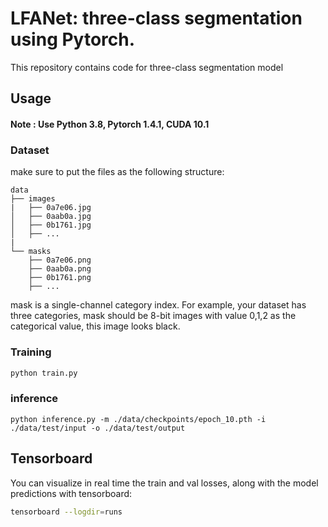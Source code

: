 ﻿# LFANet: three-class segmentation using Pytorch.
This repository contains code for three-class segmentation model 


## Usage

#### Note : Use Python 3.8, Pytorch 1.4.1, CUDA 10.1

### Dataset
make sure to put the files as the following structure:
```
data
├── images
|   ├── 0a7e06.jpg
│   ├── 0aab0a.jpg
│   ├── 0b1761.jpg
│   ├── ...
|
└── masks
    ├── 0a7e06.png
    ├── 0aab0a.png
    ├── 0b1761.png
    ├── ...
```
mask is a single-channel category index. For example, your dataset has three categories, mask should be 8-bit images with value 0,1,2 as the categorical value, this image looks black.

### Training
```bash
python train.py
```

### inference
```base
python inference.py -m ./data/checkpoints/epoch_10.pth -i ./data/test/input -o ./data/test/output
```

## Tensorboard
You can visualize in real time the train and val losses, along with the model predictions with tensorboard:
```bash
tensorboard --logdir=runs
```

